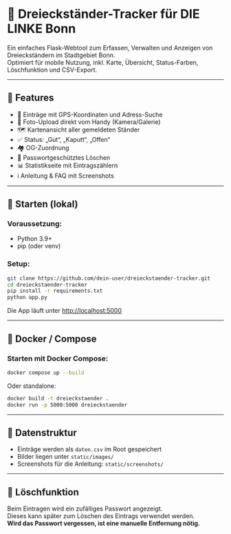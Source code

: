 # 🚩 Dreieckständer-Tracker für DIE LINKE Bonn

Ein einfaches Flask-Webtool zum Erfassen, Verwalten und Anzeigen von Dreieckständern im Stadtgebiet Bonn.  
Optimiert für mobile Nutzung, inkl. Karte, Übersicht, Status-Farben, Löschfunktion und CSV-Export.

---

## 🔧 Features

- 📍 Einträge mit GPS-Koordinaten und Adress-Suche
- 📸 Foto-Upload direkt vom Handy (Kamera/Galerie)
- 🗺️ Kartenansicht aller gemeldeten Ständer
- ✅ Status: „Gut“, „Kaputt“, „Offen“
- 🏘 OG-Zuordnung 
- 🔐 Passwortgeschütztes Löschen
- 📊 Statistikseite mit Eintragszählern
- ℹ️ Anleitung & FAQ mit Screenshots

---

## 🚀 Starten (lokal)

### Voraussetzung:

- Python 3.9+
- pip (oder venv)

### Setup:

```bash
git clone https://github.com/dein-user/dreieckstaender-tracker.git
cd dreieckstaender-tracker
pip install -r requirements.txt
python app.py
```

Die App läuft unter [http://localhost:5000](http://localhost:5000)

---

## 🐳 Docker / Compose

### Starten mit Docker Compose:

```bash
docker compose up --build
```

Oder standalone:

```bash
docker build -t dreieckstaender .
docker run -p 5000:5000 dreieckstaender
```

---

## 📁 Datenstruktur

- Einträge werden als `daten.csv` im Root gespeichert
- Bilder liegen unter `static/images/`
- Screenshots für die Anleitung: `static/screenshots/`

---

## 🔐 Löschfunktion

Beim Eintragen wird ein zufälliges Passwort angezeigt.  
Dieses kann später zum Löschen des Eintrags verwendet werden.  
**Wird das Passwort vergessen, ist eine manuelle Entfernung nötig.**



